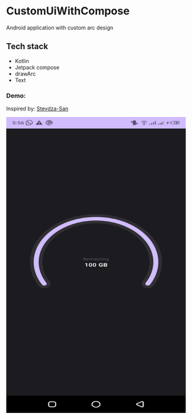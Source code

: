 # CustomUiWithCompose


Android application with custom arc design

## Tech stack
- Kotlin
- Jetpack compose
- drawArc
- Text


### Demo:


Inspired by: [Stevdza-San](https://www.youtube.com/@StevdzaSan)


<a href="url"><img src="https://github.com/zeshansahi/CustomUiWithCompose/blob/main/app/src/main/res/drawable/screenshot.png" align="left" height="790" width="480" ></a>
